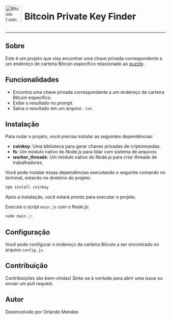 <div style="display: flex; align-items: center;">
  <img src="https://static.vecteezy.com/system/resources/thumbnails/008/854/653/small_2x/coin-cryptocurrency-bitcoin-free-png.png" alt="Bitcoin Logo" width="50" height="50" style="margin-right: 10px;">
  <h1>Bitcoin Private Key Finder</h1>
</div>

---

## Sobre

Este é um projeto que visa encontrar uma chave privada correspondente a um endereço de carteira Bitcoin específico relacionado ao [puzzle](https://privatekeys.pw/puzzles/bitcoin-puzzle-tx).



## Funcionalidades

- Encontra uma chave privada correspondente a um endereço de carteira Bitcoin específico.
- Exibe o resultado no prompt.
- Salva o resultado em um arquivo `.txt`.


## Instalação

Para rodar o projeto, você precisa instalar as seguintes dependências:

- **coinkey**: Uma biblioteca para gerar chaves privadas de criptomoedas.
- **fs**: Um módulo nativo do Node.js para lidar com sistema de arquivos.
- **worker_threads**: Um módulo nativo do Node.js para criar threads de trabalhadores.

Você pode instalar essas dependências executando o seguinte comando no terminal, estando no diretório do projeto:

```bash
npm install coinkey
```

Após a instalação, você estará pronto para executar o projeto.

Execute o script `main.js` com o Node.js:
```javascript
node main.js
```

## Configuração

Você pode configurar o endereço da carteira Bitcoin a ser encontrado no arquivo `config.js`.

## Contribuição

Contribuições são bem-vindas! Sinta-se à vontade para abrir uma issue ou enviar um pull request.

## Autor

Desenvolvido por Orlando Mendes

